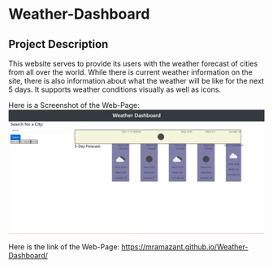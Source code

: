 # Weather-Dashboard

## Project Description

This website serves to provide its users with the weather forecast of cities from all over the world. While there is current weather information on the site, there is also information about what the weather will be like for the next 5 days. It supports weather conditions visually as well as icons.

Here is a Screenshot of the Web-Page:
![Screenshot of my page](assets/img/ScreenShot.png)

Here is the link of the Web-Page:
https://mramazant.github.io/Weather-Dashboard/
